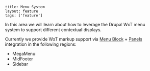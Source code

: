 ```
title: Menu System
layout: feature
tags: ['feature']
```

In this area we will learn about how to leverage the Drupal WxT menu system to support different contextual displays.

Currently we provide WxT markup support via [Menu Block][menu_block] + [Panels][panels] integration in the following regions:

* MegaMenu
* MidFooter
* Sidebar

<!-- Links Referenced -->

[menu_block]:         http://drupal.org/project/menu_block
[panels]:            http://drupal.org/project/panels
